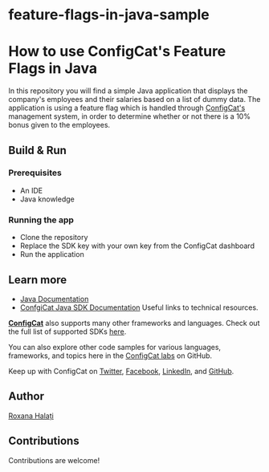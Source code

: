 # feature-flags-in-java-sample

# How to use ConfigCat's Feature Flags in Java

In this repository you will find a simple Java application that displays the company's employees and their salaries based on a list of dummy data. The application is using a feature flag which is handled through [ConfigCat's](https://configcat.com) management system, in order to determine whether or not there is a 10% bonus given to the employees.

## Build & Run

### Prerequisites

- An IDE
- Java knowledge

### Running the app

- Clone the repository
- Replace the SDK key with your own key from the ConfigCat dashboard
- Run the application

## Learn more

- [Java Documentation](https://docs.oracle.com/en/java/)
- [ConfgiCat Java SDK Documentation](https://configcat.com/docs/sdk-reference/java/)
  Useful links to technical resources.

[**ConfigCat**](https://configcat.com) also supports many other frameworks and languages. Check out the full list of supported SDKs [here](https://configcat.com/docs/sdk-reference/overview/).

You can also explore other code samples for various languages, frameworks, and topics here in the [ConfigCat labs](https://github.com/configcat-labs) on GitHub.

Keep up with ConfigCat on [Twitter](https://twitter.com/configcat), [Facebook](https://www.facebook.com/configcat), [LinkedIn](https://www.linkedin.com/company/configcat/), and [GitHub](https://github.com/configcat).

## Author

[Roxana Halați](https://www.linkedin.com/in/roxanahalati/)

## Contributions

Contributions are welcome!
